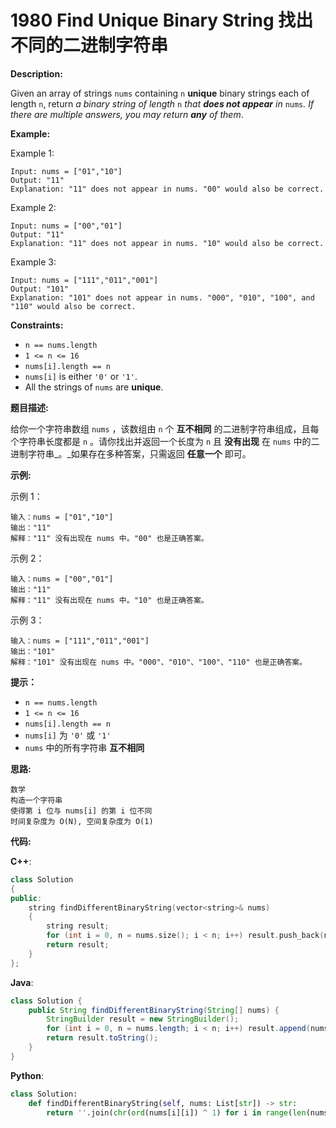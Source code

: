 # 1980 Find Unique Binary String 找出不同的二进制字符串

__Description:__

Given an array of strings `nums` containing `n` __unique__ binary strings each of length `n`, return _a binary string of length_ `n` _that __does not appear__ in_ `nums`_. If there are multiple answers, you may return __any__ of them_.

__Example:__

Example 1:

```text
Input: nums = ["01","10"]
Output: "11"
Explanation: "11" does not appear in nums. "00" would also be correct.
```

Example 2:

```text
Input: nums = ["00","01"]
Output: "11"
Explanation: "11" does not appear in nums. "10" would also be correct.
```

Example 3:

```text
Input: nums = ["111","011","001"]
Output: "101"
Explanation: "101" does not appear in nums. "000", "010", "100", and "110" would also be correct.
```

__Constraints:__

- `n == nums.length`
- `1 <= n <= 16`
- `nums[i].length == n`
- `nums[i]` is either `'0'` or `'1'`.
- All the strings of `nums` are __unique__.

__题目描述:__

给你一个字符串数组 `nums` ，该数组由 `n` 个 __互不相同__ 的二进制字符串组成，且每个字符串长度都是 `n` 。请你找出并返回一个长度为 `n` 且 __没有出现__ 在 `nums` 中的二进制字符串_。_如果存在多种答案，只需返回 __任意一个__ 即可。

__示例:__

示例 1：

```text
输入：nums = ["01","10"]
输出："11"
解释："11" 没有出现在 nums 中。"00" 也是正确答案。
```

示例 2：

```text
输入：nums = ["00","01"]
输出："11"
解释："11" 没有出现在 nums 中。"10" 也是正确答案。
```

示例 3：

```text
输入：nums = ["111","011","001"]
输出："101"
解释："101" 没有出现在 nums 中。"000"、"010"、"100"、"110" 也是正确答案。
```

__提示：__

- `n == nums.length`
- `1 <= n <= 16`
- `nums[i].length == n`
- `nums[i]` 为 `'0'` 或 `'1'`
- `nums` 中的所有字符串 __互不相同__

__思路:__

```text
数学
构造一个字符串
使得第 i 位与 nums[i] 的第 i 位不同
时间复杂度为 O(N), 空间复杂度为 O(1)
```

__代码:__

__C++__:

```C++
class Solution 
{
public:
    string findDifferentBinaryString(vector<string>& nums) 
    {
        string result;
        for (int i = 0, n = nums.size(); i < n; i++) result.push_back(nums[i][i] ^ 1);
        return result;
    }
};
```

__Java__:

```Java
class Solution {
    public String findDifferentBinaryString(String[] nums) {
        StringBuilder result = new StringBuilder();
        for (int i = 0, n = nums.length; i < n; i++) result.append(nums[i].charAt(i) == '0' ? '1' : '0');
        return result.toString();
    }
}
```

__Python__:

```Python
class Solution:
    def findDifferentBinaryString(self, nums: List[str]) -> str:
        return ''.join(chr(ord(nums[i][i]) ^ 1) for i in range(len(nums)))
```
